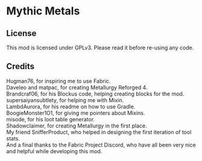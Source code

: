 # Mythic Metals

## License

This mod is licensed under GPLv3. Please read it before re-using any code.

## Credits
Hugman76, for inspiring me to use Fabric.  
Daveleo and matpac, for creating Metallurgy Reforged 4.  
Brandcraf06, for his Blockus code, helping creating blocks for the mod.  
supersaiyansubtlety, for helping me with Mixin.  
LambdAurora, for his readme on how to use Gradle.  
BoogieMonster1O1, for giving me pointers about Mixins.  
misode, for his loot table generator.  
Shadowclaimer, for creating Metallurgy in the first place.  
My friend SnifferProduct, who helped in designing the first iteration of tool stats.  
And a final thanks to the Fabric Project Discord, who have all been very nice and helpful while developing this mod.  

